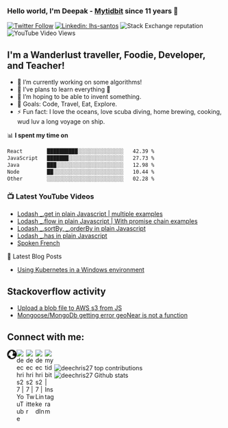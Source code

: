 ### Hello world, I'm Deepak - [Mytidbit][website] since 11 years 👋


[![Twitter Follow](https://img.shields.io/twitter/follow/deechris27?label=Follow)](https://twitter.com/deechris27)
[![Linkedin: lhs-santos](https://img.shields.io/badge/-Deepak-blue?style=flat-square&logo=Linkedin&logoColor=white&link=https://in.linkedin.com/in/deepaksekar27/)](https://in.linkedin.com/in/deepaksekar27/)
![Stack Exchange reputation](https://img.shields.io/stackexchange/stackoverflow/r/2)
![YouTube Video Views](https://img.shields.io/youtube/views/-oXKbHXpYqE?style=social)

## I'm a Wanderlust traveller, Foodie, Developer, and Teacher!
- 🔭 I’m currently working on some algorithms!
- 🌱 I’ve plans to learn everything 🤣
- 👯 I’m hoping to be able to invent something.
- 🥅 Goals: Code, Travel, Eat, Explore.
- ⚡ Fun fact: I love the oceans, love scuba diving, home brewing, cooking, wud luv a long voyage on ship.

📊 **I spent my time on**
<!--START_SECTION:waka-->
```text
React        ██████████░░░░░░░░░░░░░░░   42.39 % 
JavaScript   ███████░░░░░░░░░░░░░░░░░░   27.73 % 
Java         ███░░░░░░░░░░░░░░░░░░░░░░   12.98 % 
Node         ██░░░░░░░░░░░░░░░░░░░░░░░   10.44 % 
Other        ░░░░░░░░░░░░░░░░░░░░░░░░░   02.28 %
```
<!--END_SECTION:waka-->

### 📺 Latest YouTube Videos

- [Lodash _.get in plain Javascript | multiple examples](https://www.youtube.com/watch?v=7VAU_J3BwIc)
- [Lodash _.flow in plain Javascript | With promise chain examples](https://www.youtube.com/watch?v=DcjeuICXXhQ)
- [Lodash _.sortBy, _.orderBy in plain Javascript](https://www.youtube.com/watch?v=DgbFlF80F78)
- [Lodash _.has in plain Javascript](https://www.youtube.com/watch?v=neqE4gQULRc)
- [Spoken French](https://www.youtube.com/watch?v=IU6VO8H9oJk)


📕 Latest Blog Posts
<!-- BLOG-POST-LIST:START -->
- [Using Kubernetes in a Windows environment](https://medium.com/deechris27/using-kubernetes-fa6fd1be81ab)
<!-- BLOG-POST-LIST:END -->

## Stackoverflow activity
<!-- STACKOVERFLOW:START -->
- [Upload a blob file to AWS s3 from JS](https://stackoverflow.com/questions/51444932/upload-a-video-file-as-blob-to-aws-s3-using-javascript-or-angular-cli)
- [Mongoose/MongoDb getting error geoNear is not a function](https://stackoverflow.com/a/48830611)
<!-- STACKOVERFLOW:END -->

## Connect with me:

[<img align="left" alt="mytidbit.xyz" width="22px" src="https://raw.githubusercontent.com/iconic/open-iconic/master/svg/globe.svg" />][website]
[<img align="left" alt="deechris27 | YouTube" width="22px" src="https://cdn.jsdelivr.net/npm/simple-icons@v3/icons/youtube.svg" />][youtube]
[<img align="left" alt="deechris27 | Twitter" width="22px" src="https://cdn.jsdelivr.net/npm/simple-icons@v3/icons/twitter.svg" />][twitter]
[<img align="left" alt="deechris27 | LinkedIn" width="22px" src="https://cdn.jsdelivr.net/npm/simple-icons@v3/icons/linkedin.svg" />][linkedin]
[<img align="left" alt="mytidbit | Instagram" width="22px" src="https://cdn.jsdelivr.net/npm/simple-icons@v3/icons/facebook.svg" />][facebook]

<br />
<br />

<a href="https://github.com/deechris27/github-readme-stats">
   <img align="left" alt="deechris27 top contributions" width="290px" src="https://github-readme-stats.vercel.app/api/top-langs/?username=deechris27&hide=php&layout=compact" />
</a>
<a href="https://github.com/deechris27/github-readme-stats">
    <img align="left" alt="deechris27 Github stats" src="https://github-readme-stats.vercel.app/api?username=deechris27&hide=contribs,stars&show_icons=true&hide_border=true&theme=buefy" />
</a>

[website]: http://mytidbit.xyz
[twitter]: https://twitter.com/deechris27
[youtube]: https://youtube.com/deechris27
[facebook]: https://facebook.com/mytidbit
[linkedin]: https://linkedin.com/in/deepaksekar27



